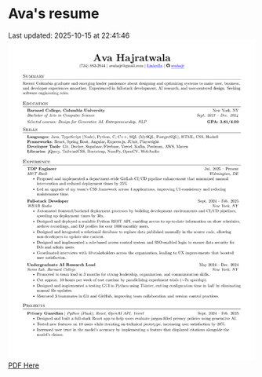 # Ava's resume
Last updated: 2025-10-15 at 22:41:46
![Resume](./Ava_Hajratwala_resume_2025-10-15.png)
[PDF Here](./Ava_Hajratwala_resume_2025-10-15.pdf)
